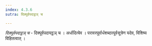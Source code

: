 ```yaml
---
index: 4.3.6
sutra: दिक्पूर्वपदाट्ठञ् च

---
```

_दिक्पूर्वपदाट्ठञ् च_ - दिक्पूर्वपदायट्ठञ् च । अर्धादित्येव । परावरपूर्वार्धशब्दात्पूर्वसूत्रेण यदेव, विशिष्य विहितत्वात् ।